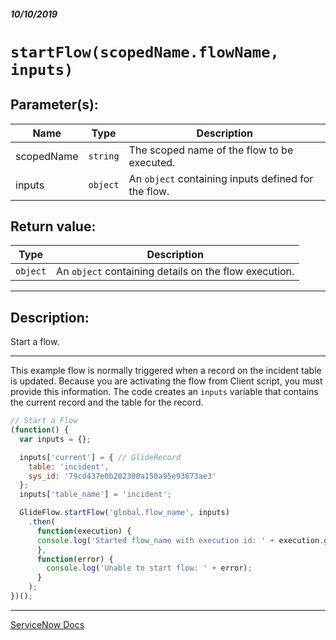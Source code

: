 ##### 10/10/2019
# `startFlow(scopedName.flowName, inputs)`

## Parameter(s):
| Name | Type | Description |
|---|---|---|
| scopedName | `string` | The scoped name of the flow to be executed. |
| inputs | `object` | An `object` containing inputs defined for the flow. |

## Return value:
| Type | Description |
|---|---|
| `object` | An `object` containing details on the flow execution. |

---

## Description:
Start a flow.

---

This example flow is normally triggered when a record on the incident table is updated.  Because you are activating the flow from Client script, you must provide this information.  The code creates an `inputs` variable that contains the current record and the table for the record.
```js
// Start a Flow
(function() {
  var inputs = {};

  inputs['current'] = { // GlideRecord
    table: 'incident',
    sys_id: '79cd437e0b202300a150a95e93673ae3'
  };
  inputs['table_name'] = 'incident';

  GlideFlow.startFlow('global.flow_name', inputs)
    .then(
      function(execution) {
      console.log('Started flow_name with execution id: ' + execution.getExecutionId());
      },
      function(error) {
        console.log('Unable to start flow: ' + error);
      }
    );
})();
```

---

[ServiceNow Docs](https://developer.servicenow.com/app.do#!/api_doc?v=newyork&id=GlideFlow-startFlow)